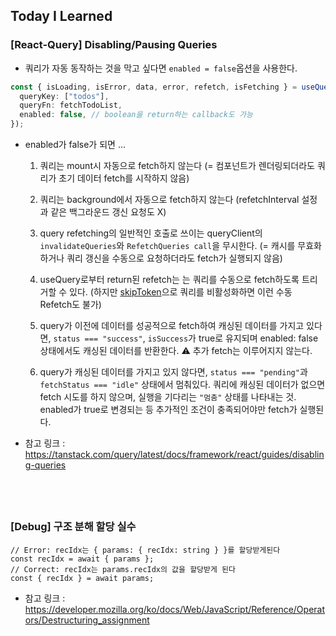 ## Today I Learned

### [React-Query] Disabling/Pausing Queries

- 쿼리가 자동 동작하는 것을 막고 싶다면 `enabled = false`옵션을 사용한다.

```ts
const { isLoading, isError, data, error, refetch, isFetching } = useQuery({
  queryKey: ["todos"],
  queryFn: fetchTodoList,
  enabled: false, // boolean을 return하는 callback도 가능
});
```

- enabled가 false가 되면 ...

  1. 쿼리는 mount시 자동으로 fetch하지 않는다 (= 컴포넌트가 렌더링되더라도 쿼리가 초기 데이터 fetch를 시작하지 않음)

  2. 쿼리는 background에서 자동으로 fetch하지 않는다 (refetchInterval 설정과 같은 백그라운드 갱신 요청도 X)

  3. query refetching의 일반적인 호출로 쓰이는 queryClient의 `invalidateQueries`와 `RefetchQueries call`을 무시한다. (= 캐시를 무효화하거나 쿼리 갱신을 수동으로 요청하더라도 fetch가 실행되지 않음)

  4. useQuery로부터 return된 refetch는 는 쿼리를 수동으로 fetch하도록 트리거할 수 있다. (하지만 [skipToken](https://tanstack.com/query/latest/docs/framework/react/guides/disabling-queries/#typesafe-disabling-of-queries-using-skiptoken)으로 쿼리를 비활성화하면 이런 수동 Refetch도 불가)

  5. query가 이전에 데이터를 성공적으로 fetch하여 캐싱된 데이터를 가지고 있다면, `status === "success"`, `isSuccess`가 true로 유지되며 enabled: false 상태에서도 캐싱된 데이터를 반환한다. ⚠️ 추가 fetch는 이루어지지 않는다.

  6. query가 캐싱된 데이터를 가지고 있지 않다면, `status === "pending"`과 `fetchStatus === "idle"` 상태에서 멈춰있다. 쿼리에 캐싱된 데이터가 없으면 fetch 시도를 하지 않으며, 실행을 기다리는 `"멈춤"` 상태를 나타내는 것. enabled가 true로 변경되는 등 추가적인 조건이 충족되어야만 fetch가 실행된다.

- 참고 링크 : https://tanstack.com/query/latest/docs/framework/react/guides/disabling-queries

## <br />

### [Debug] 구조 분해 할당 실수

```tsx
// Error: recIdx는 { params: { recIdx: string } }를 할당받게된다
const recIdx = await { params };
// Correct: recIdx는 params.recIdx의 값을 할당받게 된다
const { recIdx } = await params;
```

- 참고 링크 : https://developer.mozilla.org/ko/docs/Web/JavaScript/Reference/Operators/Destructuring_assignment
